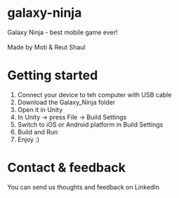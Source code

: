 # galaxy-ninja
Galaxy Ninja - best mobile game ever!
<br><br>
Made by Moti & Reut Shaul

# Getting started
1. Connect your device to teh computer with USB cable 
2. Download the Galaxy_Ninja folder
3. Open it in Unity
4. In Unity -> press File -> Build Settings
5. Switch to iOS or Android platform in Build Settings
6. Build and Run
7. Enjoy :)

# Contact & feedback
You can send us thoughts and feedback on LinkedIn
